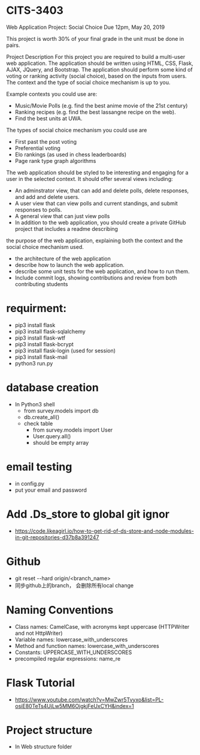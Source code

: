# CITS-3403
Web Application Project: Social Choice
Due 12pm, May 20, 2019

This project is worth 30% of your final grade in the unit must be done in pairs.

Project Description
For this project you are required to build a multi-user web application. The application should be written using HTML, CSS, Flask, AJAX, JQuery, and Bootstrap. The application should perform some kind of voting or ranking activity (social choice), based on the inputs from users. The context and the type of social choice mechanism is up to you.

Example contexts you could use are:
  - Music/Movie Polls (e.g. find the best anime movie of the 21st century)
  - Ranking recipes (e.g. find the best lassangne recipe on the web).
  - Find the best units at UWA.
  
The types of social choice mechanism you could use are
  - First past the post voting
  - Preferential voting
  - Elo rankings (as used in chess leaderboards)
  - Page rank type graph algorithms
  
The web application should be styled to be interesting and engaging for a user in the selected context. It should offer several views     including:
  - An adminstrator view, that can add and delete polls, delete responses, and add and delete users.
  - A user view that can view polls and current standings, and submit responses to polls.
  - A general view that can just view polls
  - In addition to the web application, you should create a private GitHub project that includes a readme describing

the purpose of the web application, explaining both the context and the social choice mechanism used.
  - the architecture of the web application
  - describe how to launch the web application.
  - describe some unit tests for the web application, and how to run them.
  - Include commit logs, showing contributions and review from both contributing students

# requirment:
  - pip3 install flask 
  - pip3 install flask-sqlalchemy
  - pip3 install flask-wtf
  - pip3 install flask-bcrypt
  - pip3 install flask-login (used for session)
  - pip3 install flask-mail
  - python3 run.py

# database creation   
  - In Python3 shell 
    - from survey.models import db
    - db.create_all()
    - check table
      - from survey.models import User
      - User.query.all()
      - should be empty array

# email testing 
  - in config.py
  - put your email and password


# Add .Ds_store to global git ignor
  - https://code.likeagirl.io/how-to-get-rid-of-ds-store-and-node-modules-in-git-repositories-d37b8a391247

# Github 
  - git reset --hard origin/<branch_name>
  - 同步github上的branch， 会删除所有local change

# Naming Conventions
  - Class names: CamelCase, with acronyms kept uppercase (HTTPWriter and not HttpWriter)
  - Variable names: lowercase_with_underscores
  - Method and function names: lowercase_with_underscores
  - Constants: UPPERCASE_WITH_UNDERSCORES
  - precompiled regular expressions: name_re

# Flask Tutorial
  - https://www.youtube.com/watch?v=MwZwr5Tvyxo&list=PL-osiE80TeTs4UjLw5MM6OjgkjFeUxCYH&index=1

# Project structure 
  - In Web structure folder
